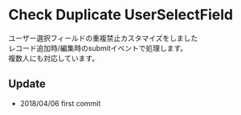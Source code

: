 # Check Duplicate UserSelectField
ユーザー選択フィールドの重複禁止カスタマイズをしました<br/>
レコード追加時/編集時のsubmitイベントで処理します。<br/>
複数人にも対応しています。

## Update
- 2018/04/06 first commit
